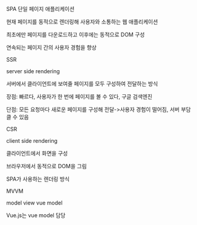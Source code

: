 SPA
단일 페이지 애플리케이션

현재 페이지를 동적으로 렌더링해 사용자와 소통하는 웹 애플리케이션

최초에만 페이지를 다운로드하고 이후에는 동적으로 DOM 구성

연속되는 페이지 간의 사용자 경험을 향상

SSR

server side rendering

서버에서 클라이언트에 보여줄 페이지를 모두 구성하여 전달하는 방식

장점: 빠르다, 사용자가 한 번에 페이지를 볼 수 있다, 구글 검색엔진

단점: 모든 요청마다 새로운 페이지를 구성해 전달->사용자 경험이 떨어짐, 서버 부담 클 수 있음

CSR

client side rendering

클라이언트에서 화면을 구성

브라우저에서 동적으로 DOM을 그림

SPA가 사용하는 렌더링 방식

MVVM

model view vue model

Vue.js는 vue model 담당

